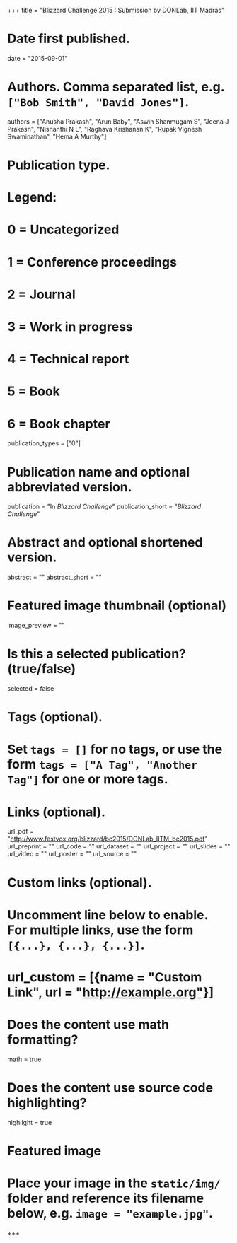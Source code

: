 +++
title = "Blizzard Challenge 2015 : Submission by DONLab, IIT Madras"

# Date first published.
date = "2015-09-01"

# Authors. Comma separated list, e.g. `["Bob Smith", "David Jones"]`.
authors = ["Anusha Prakash", "Arun Baby", "Aswin Shanmugam S", "Jeena J Prakash", "Nishanthi N L", "Raghava Krishanan K", "Rupak Vignesh Swaminathan", "Hema A Murthy"]

# Publication type.
# Legend:
# 0 = Uncategorized
# 1 = Conference proceedings
# 2 = Journal
# 3 = Work in progress
# 4 = Technical report
# 5 = Book
# 6 = Book chapter
publication_types = ["0"]

# Publication name and optional abbreviated version.
publication = "In *Blizzard Challenge*"
publication_short = "*Blizzard Challenge*"

# Abstract and optional shortened version.
abstract = ""
abstract_short = ""

# Featured image thumbnail (optional)
image_preview = ""

# Is this a selected publication? (true/false)
selected = false

# Tags (optional).
#   Set `tags = []` for no tags, or use the form `tags = ["A Tag", "Another Tag"]` for one or more tags.

# Links (optional).
url_pdf = "http://www.festvox.org/blizzard/bc2015/DONLab_IITM_bc2015.pdf"
url_preprint = ""
url_code = ""
url_dataset = ""
url_project = ""
url_slides = ""
url_video = ""
url_poster = ""
url_source = ""

# Custom links (optional).
#   Uncomment line below to enable. For multiple links, use the form `[{...}, {...}, {...}]`.
# url_custom = [{name = "Custom Link", url = "http://example.org"}]

# Does the content use math formatting?
math = true

# Does the content use source code highlighting?
highlight = true

# Featured image
# Place your image in the `static/img/` folder and reference its filename below, e.g. `image = "example.jpg"`.

+++
